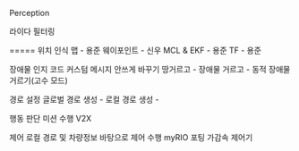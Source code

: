 
Perception

라이다 필터링

=====
위치 인식
	맵 - 용준
	웨이포인트 - 신우
	MCL & EKF - 용준
	TF - 용준

장애물 인지
	코드 커스텀 메시지 안쓰게 바꾸기
	땅거르고 - 
	장애물 거르고 - 
	동적 장애물 거르기(고수 모드)

경로 설정
	글로벌 경로 생성 - 
	로컬 경로 생성 - 

행동 판단
	미션 수행
	V2X

제어
	로컬 경로 및 차량정보 바탕으로 제어 수행 
	myRIO 포팅 
	가감속 제어기 
